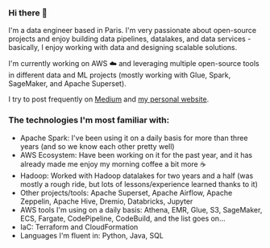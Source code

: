 ### Hi there 👋

I'm a data engineer based in Paris. I'm very passionate about open-source projects and enjoy building data pipelines, datalakes, and data services - basically, I enjoy working with data and designing scalable solutions.

I'm currently working on AWS ☁️ and leveraging multiple open-source tools in different data and ML projects (mostly working with Glue, Spark, SageMaker, and Apache Superset).

I try to post frequently on [Medium](https://mahdiqb.medium.com/) and [my personal website](https://mahdiqb.github.io/).


### The technologies I'm most familiar with:
- Apache Spark: I've been using it on a daily basis for more than three years (and so we know each other pretty well)
- AWS Ecosystem: Have been working on it for the past year, and it has already made me enjoy my morning coffee a bit more ☕
- Hadoop: Worked with Hadoop datalakes for two years and a half (was mostly a rough ride, but lots of lessons/experience learned thanks to it)
- Other projects/tools: Apache Superset, Apache Airflow, Apache Zeppelin, Apache Hive, Dremio, Databricks, Jupyter
- AWS tools I'm using on a daily basis: Athena, EMR, Glue, S3, SageMaker, ECS, Fargate, CodePipeline, CodeBuild, and the list goes on... 
- IaC: Terraform and CloudFormation
- Languages I'm fluent in: Python, Java, SQL

<!--
**mahdiqb/mahdiqb** is a ✨ _special_ ✨ repository because its `README.md` (this file) appears on your GitHub profile.

Here are some ideas to get you started:

- 🔭 I’m currently working on ...
- 🌱 I’m currently learning ...
- 👯 I’m looking to collaborate on ...
- 🤔 I’m looking for help with ...
- 💬 Ask me about ...
- 📫 How to reach me: ...
- 😄 Pronouns: ...
- ⚡ Fun fact: ...
-->
